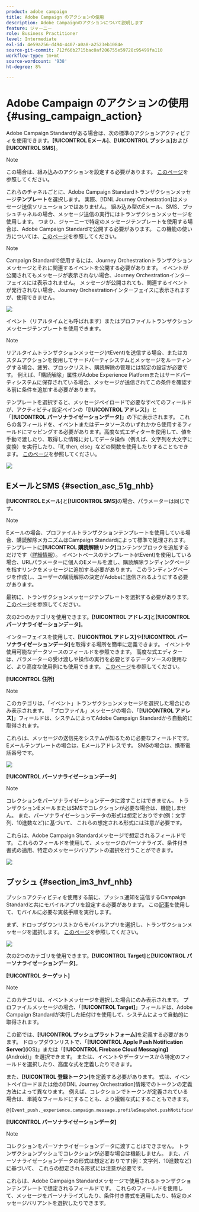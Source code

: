 ```yaml
---
product: adobe campaign
title: Adobe Campaign のアクションの使用
description: Adobe Campaignのアクションについて説明します
feature: ジャーニー
role: Business Practitioner
level: Intermediate
exl-id: 4e59a256-d494-4407-a0a8-a2523eb1084e
source-git-commit: 712f66b2715bac0af206755e59728c95499fa110
workflow-type: tm+mt
source-wordcount: '938'
ht-degree: 8%

---
```


# Adobe Campaign のアクションの使用 {#using_campaign_action}

Adobe Campaign Standardがある場合は、次の標準のアクションアクティビティを使用できます。**[!UICONTROL Eメール]**、**[!UICONTROL プッシュ]**&#x200B;および&#x200B;**[!UICONTROL SMS]**。

>[!NOTE]
>
>この場合は、組み込みのアクションを設定する必要があります。 [このページ](../action/working-with-adobe-campaign.md)を参照してください。

これらのチャネルごとに、Adobe Campaign Standardトランザクションメッセージ&#x200B;**テンプレート**&#x200B;を選択します。 実際、[!DNL Journey Orchestration]はメッセージ送信ソリューションではありません。 組み込み型のEメール、SMS、プッシュチャネルの場合、メッセージ送信の実行にはトランザクションメッセージを使用します。 つまり、ジャーニーで特定のメッセージテンプレートを使用する場合は、Adobe Campaign Standardで公開する必要があります。 この機能の使い方については、[このページ](https://docs.adobe.com/content/help/ja-JP/campaign-standard/using/communication-channels/transactional-messaging/about-transactional-messaging.html)を参照してください。

>[!NOTE]
>
>Campaign Standardで使用するには、Journey Orchestrationトランザクションメッセージとそれに関連するイベントを公開する必要があります。 イベントが公開されてもメッセージが表示されない場合、Journey Orchestrationインターフェイスには表示されません。 メッセージが公開されても、関連するイベントが発行されない場合、Journey Orchestrationインターフェイスに表示されますが、使用できません。

![](../assets/journey59.png)

イベント（リアルタイムとも呼ばれます）またはプロファイルトランザクションメッセージテンプレートを使用できます。

>[!NOTE]
>
>リアルタイムトランザクションメッセージ(rtEvent)を送信する場合、またはカスタムアクションを使用してサードパーティシステムとメッセージをルーティングする場合、疲労、ブロックリスト、購読解除の管理には特定の設定が必要です。 例えば、「購読解除」属性がAdobe Experience Platformまたはサードパーティシステムに保存されている場合、メッセージが送信されてこの条件を確認する前に条件を追加する必要があります。

テンプレートを選択すると、メッセージペイロードで必要なすべてのフィールドが、アクティビティ設定ペインの「**[!UICONTROL アドレス]**」と「**[!UICONTROL パーソナライゼーションデータ]**」の下に表示されます。 これらの各フィールドを、イベントまたはデータソースのいずれかから使用するフィールドにマッピングする必要があります。高度な式エディターを使用して、値を手動で渡したり、取得した情報に対してデータ操作（例えば、文字列を大文字に変換）を実行したり、「if, then, else」などの関数を使用したりすることもできます。 [このページ](../expression/expressionadvanced.md)を参照してください。

![](../assets/journey60.png)

## EメールとSMS {#section_asc_51g_nhb}

**[!UICONTROL Eメール]**&#x200B;と&#x200B;**[!UICONTROL SMS]**&#x200B;の場合、パラメーターは同じです。

>[!NOTE]
>
>Eメールの場合、プロファイルトランザクションテンプレートを使用している場合、購読解除メカニズムはCampaign Standardによって標準で処理されます。 テンプレートに&#x200B;**[!UICONTROL 購読解除リンク]**&#x200B;コンテンツブロックを追加するだけです（[詳細情報](https://docs.adobe.com/content/help/en/campaign-standard/using/communication-channels/transactional-messaging/about-transactional-messaging.html)）。 イベントベースのテンプレート(rtEvent)を使用している場合、URLパラメーターに個人のEメールを渡し、購読解除ランディングページを指すリンクをメッセージに追加する必要があります。 このランディングページを作成し、ユーザーの購読解除の決定がAdobeに送信されるようにする必要があります。

最初に、トランザクションメッセージテンプレートを選択する必要があります。 [このページ](../building-journeys/about-action-activities.md)を参照してください。

次の2つのカテゴリを使用できます。**[!UICONTROL アドレス]**&#x200B;と&#x200B;**[!UICONTROL パーソナライゼーションデータ]**。

インターフェイスを使用して、**[!UICONTROL アドレス]**&#x200B;や&#x200B;**[!UICONTROL パーソナライゼーションデータ]**&#x200B;を取得する場所を簡単に定義できます。 イベントや使用可能なデータソースのフィールドを参照できます。 高度な式エディターは、パラメーターの受け渡しや操作の実行を必要とするデータソースの使用など、より高度な使用例にも使用できます。 [このページ](../expression/expressionadvanced.md)を参照してください。

**[!UICONTROL 住所]**

>[!NOTE]
>
>このカテゴリは、「イベント」トランザクションメッセージを選択した場合にのみ表示されます。 「プロファイル」メッセージの場合、「**[!UICONTROL アドレス]**」フィールドは、システムによってAdobe Campaign Standardから自動的に取得されます。

これらは、メッセージの送信先をシステムが知るために必要なフィールドです。 Eメールテンプレートの場合は、Eメールアドレスです。 SMSの場合は、携帯電話番号です。

![](../assets/journey61.png)

**[!UICONTROL パーソナライゼーションデータ]**

>[!NOTE]
>
>コレクションをパーソナライゼーションデータに渡すことはできません。 トランザクションEメールまたはSMSでコレクションが必要な場合は、機能しません。 また、パーソナライゼーションデータの形式は想定どおりです(例：文字列、10進数など)に基づいて、 これらの想定される形式には注意が必要です。

これらは、Adobe Campaign Standardメッセージで想定されるフィールドです。 これらのフィールドを使用して、メッセージのパーソナライズ、条件付き書式の適用、特定のメッセージバリアントの選択を行うことができます。

![](../assets/journey62.png)

## プッシュ {#section_im3_hvf_nhb}

プッシュアクティビティを使用する前に、プッシュ通知を送信するCampaign Standardと共にモバイルアプリを設定する必要があります。 この[記事](https://helpx.adobe.com/jp/campaign/kb/integrate-mobile-sdk.html)を使用して、モバイルに必要な実装手順を実行します。

まず、ドロップダウンリストからモバイルアプリを選択し、トランザクションメッセージを選択します。 [このページ](../building-journeys/about-action-activities.md)を参照してください。

![](../assets/journey62bis.png)

次の2つのカテゴリを使用できます。**[!UICONTROL Target]**&#x200B;と&#x200B;**[!UICONTROL パーソナライゼーションデータ]**。

**[!UICONTROL ターゲット]**

>[!NOTE]
>
>このカテゴリは、イベントメッセージを選択した場合にのみ表示されます。 プロファイルメッセージの場合、「**[!UICONTROL Target]**」フィールドは、Adobe Campaign Standardが実行した紐付けを使用して、システムによって自動的に取得されます。

この節では、**[!UICONTROL プッシュプラットフォーム]**&#x200B;を定義する必要があります。 ドロップダウンリストで、「**[!UICONTROL Apple Push Notification Server]**(iOS)」または「**[!UICONTROL Firebase Cloud Messaging]**(Android)」を選択できます。 または、イベントやデータソースから特定のフィールドを選択したり、高度な式を定義したりできます。

また、**[!UICONTROL 登録トークン]**&#x200B;を定義する必要があります。 式は、イベントペイロードまたは他の[!DNL Journey Orchestration]情報でのトークンの定義方法によって異なります。 例えば、コレクションでトークンが定義されている場合は、単純なフィールドにすることも、より複雑な式にすることもできます。

```
@{Event_push._experience.campaign.message.profileSnapshot.pushNotificationTokens.first().token}
```

**[!UICONTROL パーソナライゼーションデータ]**

>[!NOTE]
>
>コレクションをパーソナライゼーションデータに渡すことはできません。 トランザクションプッシュでコレクションが必要な場合は機能しません。 また、パーソナライゼーションデータの形式は想定どおりです(例：文字列、10進数など)に基づいて、 これらの想定される形式には注意が必要です。

これらは、Adobe Campaign Standardメッセージで使用されるトランザクションテンプレートで想定されるフィールドです。 これらのフィールドを使用して、メッセージをパーソナライズしたり、条件付き書式を適用したり、特定のメッセージバリアントを選択したりできます。
